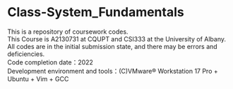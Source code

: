 # Class-System_Fundamentals
This is a repository of coursework codes.<br>
This Course is A2130731 at CQUPT and CSI333 at the University of Albany.<br>
All codes are in the initial submission state, and there may be errors and deficiencies.<br>
Code completion date：2022<br>
Development environment and tools：(C)VMware® Workstation 17 Pro + Ubuntu + Vim + GCC
